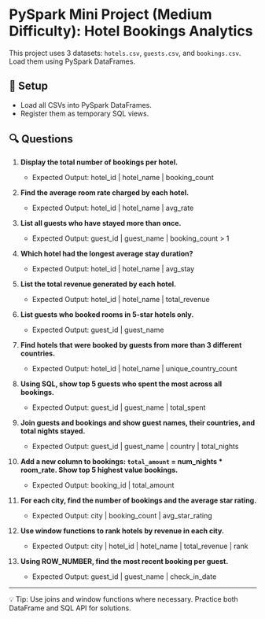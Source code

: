 # PySpark Mini Project (Medium Difficulty): Hotel Bookings Analytics

This project uses 3 datasets: `hotels.csv`, `guests.csv`, and `bookings.csv`. Load them using PySpark DataFrames.

## 🧰 Setup
- Load all CSVs into PySpark DataFrames.
- Register them as temporary SQL views.

## 🔍 Questions

1. **Display the total number of bookings per hotel.**
   - Expected Output: hotel_id | hotel_name | booking_count

2. **Find the average room rate charged by each hotel.**
   - Expected Output: hotel_id | hotel_name | avg_rate

3. **List all guests who have stayed more than once.**
   - Expected Output: guest_id | guest_name | booking_count > 1

4. **Which hotel had the longest average stay duration?**
   - Expected Output: hotel_id | hotel_name | avg_stay

5. **List the total revenue generated by each hotel.**
   - Expected Output: hotel_id | hotel_name | total_revenue

6. **List guests who booked rooms in 5-star hotels only.**
   - Expected Output: guest_id | guest_name

7. **Find hotels that were booked by guests from more than 3 different countries.**
   - Expected Output: hotel_id | hotel_name | unique_country_count

8. **Using SQL, show top 5 guests who spent the most across all bookings.**
   - Expected Output: guest_id | guest_name | total_spent

9. **Join guests and bookings and show guest names, their countries, and total nights stayed.**
   - Expected Output: guest_id | guest_name | country | total_nights

10. **Add a new column to bookings: `total_amount` = num_nights * room_rate. Show top 5 highest value bookings.**
    - Expected Output: booking_id | total_amount

11. **For each city, find the number of bookings and the average star rating.**
    - Expected Output: city | booking_count | avg_star_rating

12. **Use window functions to rank hotels by revenue in each city.**
    - Expected Output: city | hotel_id | hotel_name | total_revenue | rank

13. **Using ROW_NUMBER, find the most recent booking per guest.**
    - Expected Output: guest_id | guest_name | check_in_date

---

💡 Tip: Use joins and window functions where necessary. Practice both DataFrame and SQL API for solutions.